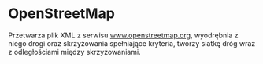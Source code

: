 # OpenStreetMap

Przetwarza plik XML z serwisu www.openstreetmap.org, wyodrębnia z niego drogi oraz skrzyżowania spełniające kryteria, tworzy siatkę dróg wraz z odległościami między skrzyżowaniami.
